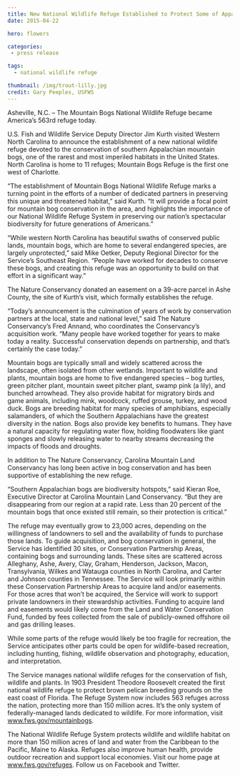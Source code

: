 ```yaml
---
title: New National Wildlife Refuge Established to Protect Some of Appalachia’s Rarest Places
date: 2015-04-22

hero: flowers

categories:
 - press release

tags:
  - national wildlife refuge

thumbnail: /img/trout-lilly.jpg
credit: Gary Peeples, USFWS
---
```


Asheville, N.C. – The Mountain Bogs National Wildlife Refuge became America’s 563rd refuge today.

U.S. Fish and Wildlife Service Deputy Director Jim Kurth visited Western North Carolina to announce the establishment of a new national wildlife refuge devoted to the conservation of southern Appalachian mountain bogs, one of the rarest and most imperiled habitats in the United States.  North Carolina is home to 11 refuges; Mountain Bogs Refuge is the first one west of Charlotte.

“The establishment of Mountain Bogs National Wildlife Refuge marks a turning point in the efforts of a number of dedicated partners in preserving this unique and threatened habitat,” said Kurth. “It will provide a focal point for mountain bog conservation in the area, and highlights the importance of our National Wildlife Refuge System in preserving our nation’s spectacular biodiversity for future generations of Americans.”
<!--more-->
“While western North Carolina has beautiful swaths of conserved public lands, mountain bogs, which are home to several endangered species, are largely unprotected,” said Mike Oetker, Deputy Regional Director for the Service’s Southeast Region.  “People have worked for decades to conserve these bogs, and creating this refuge was an opportunity to build on that effort in a significant way.”

The Nature Conservancy donated an easement on a 39-acre parcel in Ashe County, the site of Kurth’s visit, which formally establishes the refuge.

“Today’s announcement is the culmination of years of work by conservation partners at the local, state and national level,” said The Nature Conservancy’s Fred Annand, who coordinates the Conservancy’s acquisition work. “Many people have worked together for years to make today a reality. Successful conservation depends on partnership, and that’s certainly the case today.”

Mountain bogs are typically small and widely scattered across the landscape, often isolated from other wetlands. Important to wildlife and plants, mountain bogs are home to five endangered species – bog turtles, green pitcher plant, mountain sweet pitcher plant, swamp pink (a lily), and bunched arrowhead. They also provide habitat for migratory birds and game animals, including mink, woodcock, ruffed grouse, turkey, and wood duck. Bogs are breeding habitat for many species of amphibians, especially salamanders, of which the Southern Appalachians have the greatest diversity in the nation. Bogs also provide key benefits to humans. They have a natural capacity for regulating water flow, holding floodwaters like giant sponges and slowly releasing water to nearby streams decreasing the impacts of floods and droughts.

In addition to The Nature Conservancy, Carolina Mountain Land Conservancy has long been active in bog conservation and has been supportive of establishing the new refuge.

“Southern Appalachian bogs are biodiversity hotspots,” said Kieran Roe, Executive Director at Carolina Mountain Land Conservancy. “But they are disappearing from our region at a rapid rate. Less than 20 percent of the mountain bogs that once existed still remain, so their protection is critical.”

The refuge may eventually grow to 23,000 acres, depending on the willingness of landowners to sell and the availability of funds to purchase those lands. To guide acquisition, and bog conservation in general, the Service has identified 30 sites, or Conservation Partnership Areas, containing bogs and surrounding lands. These sites are scattered across Alleghany, Ashe, Avery, Clay, Graham, Henderson, Jackson, Macon, Transylvania, Wilkes and Watauga counties in North Carolina, and Carter and Johnson counties in Tennessee. The Service will look primarily within these Conservation Partnership Areas to acquire land and/or easements. For those acres that won’t be acquired, the Service will work to support private landowners in their stewardship activities. Funding to acquire land and easements would likely come from the Land and Water Conservation Fund, funded by fees collected from the sale of publicly-owned offshore oil and gas drilling leases.

While some parts of the refuge would likely be too fragile for recreation, the Service anticipates other parts could be open for wildlife-based recreation, including hunting, fishing, wildlife observation and photography, education, and interpretation.

The Service manages national wildlife refuges for the conservation of fish, wildlife and plants. In 1903 President Theodore Roosevelt created the first national wildlife refuge to protect brown pelican breeding grounds on the east coast of Florida. The Refuge System now includes 563 refuges across the nation, protecting more than 150 million acres. It’s the only system of federally-managed lands dedicated to wildlife. For more information, visit www.fws.gov/mountainbogs.

The National Wildlife Refuge System protects wildlife and wildlife habitat on more than 150 million acres of land and water from the Caribbean to the Pacific, Maine to Alaska. Refuges also improve human health, provide outdoor recreation and support local economies. Visit our home page at www.fws.gov/refuges. Follow us on Facebook and Twitter.
